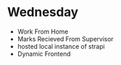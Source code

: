 # Wednesday
- Work From Home
- Marks Recieved From Supervisor
- hosted local instance of strapi
- Dynamic Frontend  